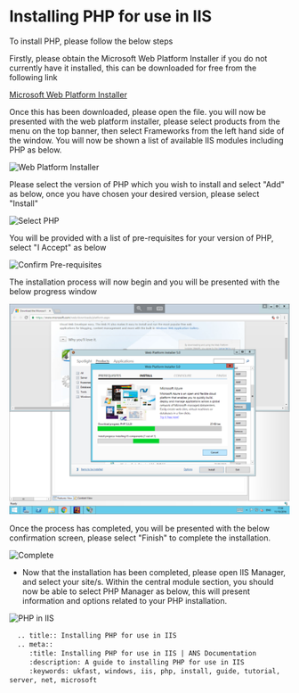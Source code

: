 # Installing PHP for use in IIS

To install PHP, please follow the below steps


Firstly, please obtain the Microsoft Web Platform Installer if you do not currently have it installed, this can be downloaded for free from the following link

[Microsoft Web Platform Installer](https://www.microsoft.com/web/downloads/platform.aspx)

Once this has been downloaded, please open the file. you will now be presented with the web platform installer, please select products from the menu on the top banner, then select Frameworks from the left hand side of the window. You will now be shown a list of available IIS modules including PHP as below.

![Web Platform Installer](files/phpinstall/frameworkselection.PNG)

Please select the version of PHP which you wish to install and select "Add" as below, once you have chosen your desired version, please select "Install"

![Select PHP](files/phpinstall/phpselected.PNG)

You will be provided with a list of pre-requisites for your version of PHP, select "I Accept" as below

![Confirm Pre-requisites](files/phpinstall/confirmation.PNG)

The installation process will now begin and you will be presented with the below progress window

![Install](files/phpinstall/installation.PNG)

Once the process has completed, you will be presented with the below confirmation screen, please select "Finish" to complete the installation.

![Complete](files/phpinstall/complete.PNG)

* Now that the installation has been completed, please open IIS Manager, and select your site/s. Within the central module section, you should now be able to select PHP Manager as below, this will present information and options related to your PHP installation.

![PHP in IIS](files/phpinstall/phpmanageriis.PNG)


```eval_rst
  .. title:: Installing PHP for use in IIS
  .. meta::
     :title: Installing PHP for use in IIS | ANS Documentation
     :description: A guide to installing PHP for use in IIS
     :keywords: ukfast, windows, iis, php, install, guide, tutorial, server, net, microsoft
```
